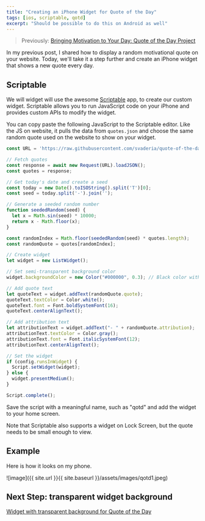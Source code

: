 ```yaml
---
title: "Creating an iPhone Widget for Quote of the Day"
tags: [ios, scriptable, qotd]
excerpt: "Should be possible to do this on Android as well"
---
```

> Previously: [Bringing Motivation to Your Day: Quote of the Day Project](/articles/bringing-motivation-to-your-day-quote-of-the-day-project/)  

In my previous post, I shared how to display a random motivational quote on your website.
Today, we'll take it a step further and create an iPhone widget that shows a new quote every day.


## Scriptable
We will  widget will use the awesome [Scriptable](https://scriptable.app/) app, to create our custom widget.
Scriptable allows you to run JavaScript code on your iPhone and provides custom APIs to modify the widget.

You can copy paste the following JavaScript to the Scriptable editor. 
Like the JS on website, it pulls the data from `quotes.json` and choose the same random quote used on the website to show on your widget.

```javascript
const URL = 'https://raw.githubusercontent.com/svaderia/quote-of-the-day/main/quotes.json';

// Fetch quotes
const response = await new Request(URL).loadJSON();
const quotes = response;

// Get today's date and create a seed
const today = new Date().toISOString().split('T')[0];
const seed = today.split('-').join('');

// Generate a seeded random number
function seededRandom(seed) {
  let x = Math.sin(seed) * 10000;
  return x - Math.floor(x);
}

const randomIndex = Math.floor(seededRandom(seed) * quotes.length);
const randomQuote = quotes[randomIndex];

// Create widget
let widget = new ListWidget();

// Set semi-transparent background color
widget.backgroundColor = new Color("#000000", 0.3); // Black color with 50% opacity

// Add quote text
let quoteText = widget.addText(randomQuote.quote);
quoteText.textColor = Color.white();
quoteText.font = Font.boldSystemFont(16);
quoteText.centerAlignText();

// Add attribution text
let attributionText = widget.addText("- " + randomQuote.attribution);
attributionText.textColor = Color.gray();
attributionText.font = Font.italicSystemFont(12);
attributionText.centerAlignText();

// Set the widget
if (config.runsInWidget) {
  Script.setWidget(widget);
} else {
  widget.presentMedium();
}

Script.complete();
```

Save the script with a meaningful name, such as "qotd" and add the widget to your home screen.

Note that Scriptable also supports a widget on Lock Screen, but the quote needs to be small enough to view.

## Example
Here is how it looks on my phone.

![image]({{ site.url }}{{ site.baseurl }}/assets/images/qotd1.jpeg)

## Next Step: transparent widget background
[Widget with transparent background for Quote of the Day](/articles/widget-with-transparent-background-for-quote-of-the-day/)
